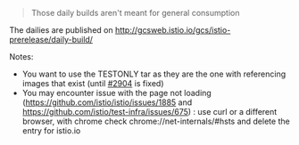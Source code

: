 
> Those daily builds aren't meant for general consumption

The dailies are published on
http://gcsweb.istio.io/gcs/istio-prerelease/daily-build/

Notes:
* You want to use the TESTONLY tar as they are the one with referencing images that exist (until [#2904](https://github.com/istio/istio/issues/2904) is fixed)
* You may encounter issue with the page not loading (https://github.com/istio/istio/issues/1885 and https://github.com/istio/test-infra/issues/675) : use curl or a different browser, with chrome check chrome://net-internals/#hsts and delete the entry for istio.io

